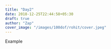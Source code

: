 ```yaml
---
title: "Day2"
date: 2018-12-25T22:44:58+05:30
draft: true
author: "Zap"
cover_image: "/images/100dof/rohit/cover.jpeg"
---
```

Example
<!--more-->
